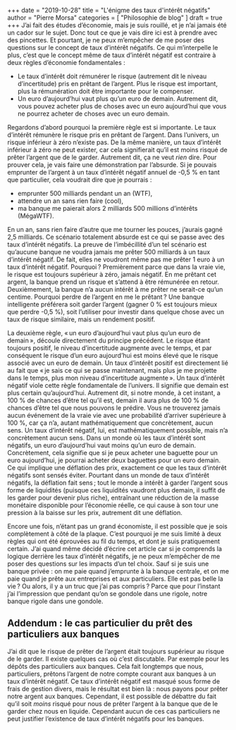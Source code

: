 +++
date        = "2019-10-28"
title       = "L'énigme des taux d'intérêt négatifs"
author      = "Pierre Morsa"
categories  = [ "Philosophie de blog" ]
draft       = true
+++
J’ai fait des études d’économie, mais je suis rouillé, et je n’ai jamais été un cador sur le sujet. Donc tout ce que je vais dire ici est à prendre avec des pincettes. Et pourtant, je ne peux m’empêcher de me poser des questions sur le concept de taux d’intérêt négatifs. Ce qui m’interpelle le plus, c’est que le concept même de taux d’intérêt négatif est contraire à deux règles d’économie fondamentales :

* Le taux d’intérêt doit rémunérer le risque (autrement dit le niveau d’incertitude) pris en prêtant de l’argent. Plus le risque est important, plus la rémunération doit être importante pour le compenser.
* Un euro d’aujourd’hui vaut plus qu’un euro de demain. Autrement dit, vous pouvez acheter plus de choses avec un euro aujourd’hui que vous ne pourrez acheter de choses avec un euro demain.

Regardons d’abord pourquoi la première règle est si importante. Le taux d’intérêt rémunère le risque pris en prêtant de l’argent. Dans l’univers, un risque inférieur à zéro n’existe pas. De la même manière, un taux d’intérêt inférieur à zéro ne peut exister, car cela signifierait qu’il est moins risqué de prêter l’argent que de le garder. Autrement dit, ça ne veut *rien* dire. Pour prouver cela, je vais faire une démonstration par l’absurde. Si je pouvais emprunter de l’argent à un taux d’intérêt négatif annuel de -0,5 % en tant que particulier, cela voudrait dire que je pourrais :

* emprunter 500 milliards pendant un an (WTF),
* attendre un an sans rien faire (cool),
* ma banque me paierait alors 2 milliards 500 millions d’intérêts (MégaWTF). 

En un an, sans rien faire d’autre que me tourner les pouces, j’aurais gagné 2,5 milliards. Ce scénario totalement absurde est ce qui se passe avec des taux d’intérêt négatifs. La preuve de l’imbécillité d’un tel scénario est qu’aucune banque ne voudra jamais me prêter 500 milliards à un taux d’intérêt négatif. De fait, elles ne voudront même pas me prêter 1 euro à un taux d’intérêt négatif. Pourquoi ? Premièrement parce que dans la vraie vie, le risque est toujours supérieur à zéro, jamais négatif. En me prêtant cet argent, la banque prend un risque et s’attend à être rémunérée en retour. Deuxièmement, la banque n’a aucun intérêt à me prêter ne serait-ce qu’un centime. Pourquoi perdre de l’argent en me le prêtant ? Une banque intelligente préférera soit garder l’argent (gagner 0 % est toujours mieux que perdre -0,5 %), soit l’utiliser pour investir dans quelque chose avec un taux de risque similaire, mais un rendement positif.

La deuxième règle, « un euro d’aujourd’hui vaut plus qu’un euro de demain », découle directement du principe précédent. Le risque étant toujours positif, le niveau d’incertitude augmente avec le temps, et par conséquent le risque d’un euro aujourd’hui est moins élevé que le risque associé avec un euro de demain. Un taux d’intérêt positif est directement lié au fait que « je sais ce qui se passe maintenant, mais plus je me projette dans le temps, plus mon niveau d’incertitude augmente ». Un taux d’intérêt négatif viole cette règle fondamentale de l’univers. Il signifie que demain est plus certain qu’aujourd’hui. Autrement dit, si notre monde, à cet instant, a 100 % de chances d’être tel qu’il est, demain il aura plus de 100 % de chances d’être tel que nous pouvons le prédire. Vous ne trouverez jamais aucun événement de la vraie vie avec une probabilité d’arriver supérieure à 100 %, car ça n’a, autant mathématiquement que concrètement, aucun sens. Un taux d’intérêt négatif, lui, est mathématiquement possible, mais n’a concrètement aucun sens. Dans un monde où les taux d’intérêt sont négatifs, un euro d’aujourd’hui vaut moins qu’un euro de demain. Concrètement, cela signifie que si je peux acheter une baguette pour un euro aujourd’hui, je pourrai acheter deux baguettes pour un euro demain. Ce qui implique une déflation des prix, exactement ce que les taux d’intérêt négatifs sont sensés éviter. Pourtant dans un monde de taux d’intérêt négatifs, la déflation fait sens ; tout le monde a intérêt à garder l’argent sous forme de liquidités (puisque ces liquidités vaudront plus demain, il suffit de les garder pour devenir plus riche), entraînant une réduction de la masse monétaire disponible pour l’économie réelle, ce qui cause à son tour une pression à la baisse sur les prix, autrement dit une déflation.

Encore une fois, n’étant pas un grand économiste, il est possible que je sois complètement à côté de la plaque. C’est pourquoi je me suis limité à deux règles qui ont été éprouvées au fil du temps, et dont je suis pratiquement certain. J’ai quand même décidé d’écrire cet article car si je comprends la logique derrière les taux d’intérêt négatifs, je ne peux m’empêcher de me poser des questions sur les impacts d’un tel choix. Sauf si je suis une banque privée : on me paie quand j’emprunte à la banque centrale, et on me paie quand je prête aux entreprises et aux particuliers. Elle est pas belle la vie ? Ou alors, il y a un truc que j’ai pas compris ? Parce que pour l’instant j’ai l’impression que pendant qu’on se gondole dans une rigole, notre banque rigole dans une gondole.

## Addendum : le cas particulier du prêt des particuliers aux banques
J’ai dit que le risque de prêter de l’argent était toujours supérieur au risque de le garder. Il existe quelques cas où c’est discutable. Par exemple pour les dépôts des particuliers aux banques. Cela fait longtemps que nous, particuliers, prêtons l’argent de notre compte courant aux banques à un taux d’intérêt négatif. Ce taux d’intérêt négatif est masqué sous forme de frais de gestion divers, mais le résultat est bien là : nous payons pour prêter notre argent aux banques. Cependant, il est possible de débattre du fait qu’il soit *moins* risqué pour nous de prêter l’argent à la banque que de le garder chez nous en liquide. Cependant aucun de ces cas particuliers ne peut justifier l’existence de taux d’intérêt négatifs pour les banques.
